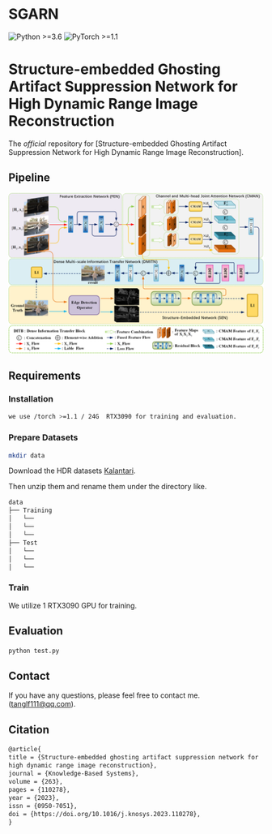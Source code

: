 # SGARN
![Python >=3.6](https://img.shields.io/badge/Python->=3.6-yellow.svg)
![PyTorch >=1.1](https://img.shields.io/badge/PyTorch->=1.1-blue.svg)

# Structure-embedded Ghosting Artifact Suppression Network for High Dynamic Range Image Reconstruction

The *official* repository for  [Structure-embedded Ghosting Artifact Suppression Network for High Dynamic Range Image Reconstruction].

## Pipeline

![framework](/SGARN/fig/framework.png)

## Requirements

### Installation

```bash
we use /torch >=1.1 / 24G  RTX3090 for training and evaluation.

```

### Prepare Datasets

```bash
mkdir data
```

Download the HDR datasets [Kalantari](https://cseweb.ucsd.edu/~viscomp/projects/SIG17HDR/).

Then unzip them and rename them under the directory like.

```
data
├── Training
│   └── 
│   └── 
│   └── 
├── Test
│   └── 
│   └── 
│   └── 
```

### Train
We utilize 1 RTX3090 GPU for training.



## Evaluation

```bash
python test.py
```

## Contact

If you have any questions, please feel free to contact me.(tanglf111@qq.com).


## Citation
```text
@article{
title = {Structure-embedded ghosting artifact suppression network for high dynamic range image reconstruction},
journal = {Knowledge-Based Systems},
volume = {263},
pages = {110278},
year = {2023},
issn = {0950-7051},
doi = {https://doi.org/10.1016/j.knosys.2023.110278},
}
```
